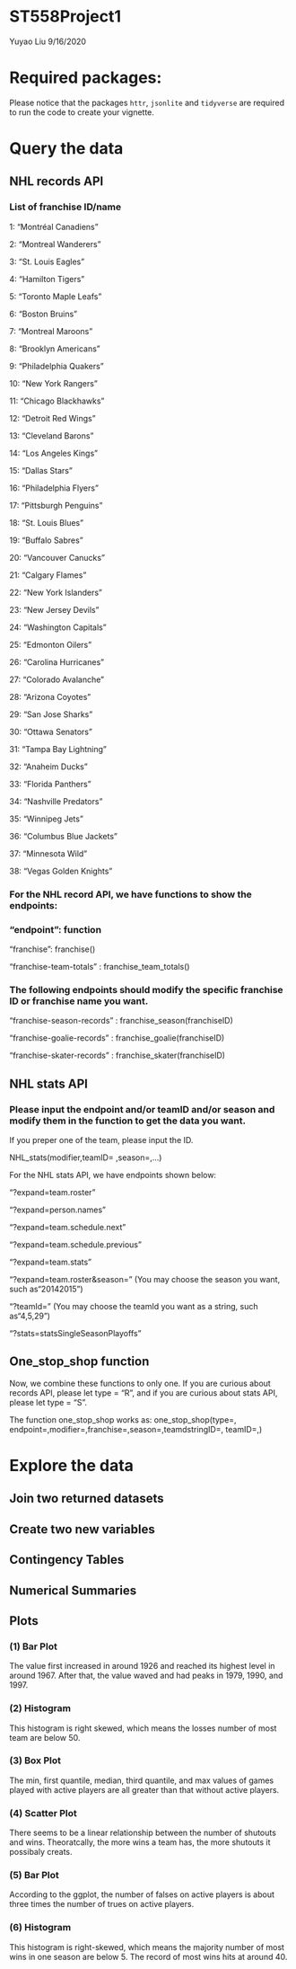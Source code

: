 ST558Project1
================
Yuyao Liu
9/16/2020

# Required packages:

Please notice that the packages `httr`, `jsonlite` and `tidyverse` are
required to run the code to create your vignette.

# Query the data

## NHL records API

### List of franchise ID/name

1: “Montréal Canadiens”

2: “Montreal Wanderers”

3: “St. Louis Eagles”

4: “Hamilton Tigers”

5: “Toronto Maple Leafs”

6: “Boston Bruins”

7: “Montreal Maroons”

8: “Brooklyn Americans”

9: “Philadelphia Quakers”

10: “New York Rangers”

11: “Chicago Blackhawks”

12: “Detroit Red Wings”

13: “Cleveland Barons”

14: “Los Angeles Kings”

15: “Dallas Stars”

16: “Philadelphia Flyers”

17: “Pittsburgh Penguins”

18: “St. Louis Blues”

19: “Buffalo Sabres”

20: “Vancouver Canucks”

21: “Calgary Flames”

22: “New York Islanders”

23: “New Jersey Devils”

24: “Washington Capitals”

25: “Edmonton Oilers”

26: “Carolina Hurricanes”

27: “Colorado Avalanche”

28: “Arizona Coyotes”

29: “San Jose Sharks”

30: “Ottawa Senators”

31: “Tampa Bay Lightning”

32: “Anaheim Ducks”

33: “Florida Panthers”

34: “Nashville Predators”

35: “Winnipeg Jets”

36: “Columbus Blue Jackets”

37: “Minnesota Wild”

38: “Vegas Golden Knights”

### For the NHL record API, we have functions to show the endpoints:

### “endpoint”: function

“franchise”: franchise()

“franchise-team-totals” :
franchise\_team\_totals()

### The following endpoints should modify the specific franchise ID or franchise name you want.

“franchise-season-records” : franchise\_season(franchiseID)

“franchise-goalie-records” : franchise\_goalie(franchiseID)

“franchise-skater-records” :
franchise\_skater(franchiseID)

## NHL stats API

### Please input the endpoint and/or teamID and/or season and modify them in the function to get the data you want.

If you preper one of the team, please input the ID.

NHL\_stats(modifier,teamID= ,season=,…)

For the NHL stats API, we have endpoints shown below:

“?expand=team.roster”

“?expand=person.names”

“?expand=team.schedule.next”

“?expand=team.schedule.previous”

“?expand=team.stats”

“?expand=team.roster\&season=” (You may choose the season you want, such
as“20142015”)

“?teamId=” (You may choose the teamId you want as a string, such
as“4,5,29”)

“?stats=statsSingleSeasonPlayoffs”

## One\_stop\_shop function

Now, we combine these functions to only one. If you are curious about
records API, please let type = “R”, and if you are curious about stats
API, please let type = “S”.

The function one\_stop\_shop works as: one\_stop\_shop(type=,
endpoint=,modifier=,franchise=,season=,teamdstringID=, teamID=,)

# Explore the data

## Join two returned datasets

## Create two new variables

## Contingency Tables

## Numerical Summaries

## Plots

### (1) Bar Plot

The value first increased in around 1926 and reached its highest level
in around 1967. After that, the value waved and had peaks in 1979, 1990,
and 1997.

### (2) Histogram

This histogram is right skewed, which means the losses number of most
team are below 50.

### (3) Box Plot

The min, first quantile, median, third quantile, and max values of games
played with active players are all greater than that without active
players.

### (4) Scatter Plot

There seems to be a linear relationship between the number of shutouts
and wins. Theoratcally, the more wins a team has, the more shutouts it
possibaly creats.

### (5) Bar Plot

According to the ggplot, the number of falses on active players is about
three times the number of trues on active players.

### (6) Histogram

This histogram is right-skewed, which means the majority number of most
wins in one season are below 5. The record of most wins hits at around
40.
